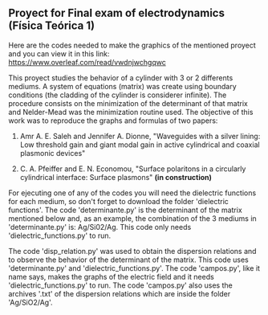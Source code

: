 ## Proyect for Final exam of electrodynamics (Física Teórica 1) 

Here are the codes needed to make the graphics of the mentioned proyect and you can view it in this link: 
https://www.overleaf.com/read/vwdnjwchgqwc

This proyect studies the behavior of a cylinder with 3 or 2 differents mediums. A system of equations (matrix) was create using boundary conditions (the cladding of the cylinder is considerer infinite). The procedure consists on the minimization of the determinant of that matrix and Nelder-Mead was the minimization routine used. The objective of this work was to reproduce the graphs and formulas of two papers: 

1) Amr A. E. Saleh and Jennifer A. Dionne, "Waveguides with a silver lining: Low threshold gain and giant modal gain
in active cylindrical and coaxial plasmonic devices"

2) C. A. Pfeiffer and E. N. Economou, "Surface polaritons in a circularly cylindrical interface: Surface plasmons" **(in construction)**

For ejecuting one of any of the codes you will need the dielectric functions for each medium, so don't forget to download the folder 'dielectric functions'. The code 'determinante.py' is the determinant of the matrix mentioned below and, as an example, the combination of the 3 mediums in 'determinante.py' is: Ag/Si02/Ag. This code only needs 'dielectric_functions.py' to run. 

The code 'disp_relation.py' was used to obtain the dispersion relations and to observe the behavior of the determinant of the matrix. This code uses 'determinante.py' and 'dielectric_functions.py'. The code 'campos.py', like it name says, makes the graphs of the electric field and it needs 'dielectric_functions.py' to run. The code 'campos.py' also uses the archives '.txt' of the dispersion relations which are inside the folder 'Ag/SiO2/Ag'.  
